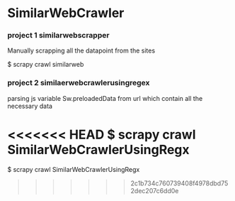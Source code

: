 

# SimilarWebCrawler


### project 1 similarwebscrapper

Manually scrapping all the datapoint from the sites

$ scrapy crawl similarweb


### project 2 similaerwebcrawlerusingregex

parsing js variable Sw.preloadedData from url which contain all the necessary data

<<<<<<< HEAD
$ scrapy crawl SimilarWebCrawlerUsingRegx
=======
$ scrapy crawl SimilarWebCrawlerUsingRegx
>>>>>>> 2c1b734c760739408f4978dbd752dec207c6dd0e
